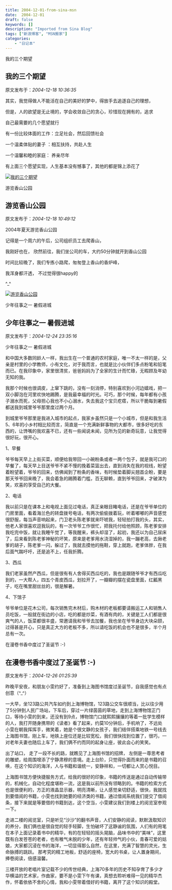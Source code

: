 ```yaml
---
title: 2004-12-01-from-sina-msn
date:  2004-12-01
draft: false
keywords: []
description: "Imported from Sina Blog"
tags: ["新浪博客", "MSN搬家"]
categories: 
    - "日记本"
---
```

我的三个期望
## 我的三个期望

 原文发布于：*2004-12-18 10:36:35*

其实，我觉得做人不能活在自己的美好的梦中，得放手去追逐自己的理想，

但是，人的欲望是无止境的，学会收敛自己的贪心，珍惜现在拥有的，追求

自己最需要的几个愿望就行

  有一份比较体面的工作：立足社会，然后回馈社会

 一个温柔体贴的妻子 ：相互扶持，共赴人生

一个温馨和睦的家庭： 养亲尽年

有上面三个愿望实现，人生基本没有憾事了，其他的都是锦上添花了

[![我的三个期望](http://s6.sinaimg.cn/middle/6983393849da995409da5&amp;690)](http://s15.sinaimg.cn/middle/6983393849da995a90eee&amp;690)


游览香山公园
## 游览香山公园

 原文发布于：*2004-12-18 10:49:12*

2004年夏天游览香山公园

记得是一个周六的午后，公司组织员工去爬香山，

我刚好也在， 欣然前往，我们坐公司的车，大约50分钟就开到香山公园

时间比较晚了，我们专拣小路爬，匆匆登上香山的香炉峰，

我浑身都汗透， 不过觉得很happy的

^_^

 

[![游览香山公园](http://s15.sinaimg.cn/middle/6983393849da995a90eee&amp;690)](http://s11.sinaimg.cn/middle/6983393849da995ba790a&amp;690)


少年往事之一 暑假进城
## 少年往事之一 暑假进城

 原文发布于：*2004-12-24 23:35:16*

少年往事之一 暑假进城

   
和中国大多数同龄人一样，我出生在一个普通的农村家庭，唯一不太一样的是，父亲是村里的小学教师，小有文化，对于我而言，也就是比小伙伴们多点粉笔和铅笔而已。在我印象中，家里很清贫，爸爸妈妈为了全家的生计而忙碌，无暇顾及年幼无知的我。

   
我那个时候也很调皮，上窜下跳的，没有一刻消停，特别喜欢到小河边嬉戏，把一双小脚泡在河里欢快地踢腾，是我最幸福的时光。可巧，那个时候，每年都有小孩子溺水而死，父母担心我也不小心溺水，失去我这个宝贝疙瘩，所以干脆每到暑假都送我到城里爷爷那里度过两个月。

  
到城里爷爷那里是我进入城市的起点，我家乡虽然只是一个小城市，但是和我生活5、6年的小乡村相比较而言，简直是一个充满新鲜事物的大都市，很多好吃的东西的，让馋嘴的我欢喜不已，还有一些闻说未闻，见所为见的新奇玩意，让我觉得很好玩，很开心。

   1、早餐

  
爷爷每天早上上街买菜，顺便给我带回一小碗粉条或者一两个包子，就是我可口的早餐了，每天早上目送爷爷不紧不慢的挽着菜篮出去，直到消失在我的视线，盼望着盼望着，爷爷的回来，仿佛闻到了粉条的香味，有时候垫着脚尖翘首企盼，要是那天爷爷回来晚了，我会着急的踢腾着门槛，百无聊赖，直到爷爷回来，才破涕为笑，欢喜的享受自己的大餐。

   

   2、电话

  
我以前只是在课本上和电视上面见过电话，真正亲眼目睹电话，还是在爷爷单位的门房里面，看着海兰色的转盘拨号电话，有两次偷偷拨着玩，听着嘟嘟的声音感觉很舒服，每当声音响起来，门卫老头陈老爹就来吓唬我，轻轻拍打我的头，其实，他老人家很喜欢逗我玩的，有一次爷爷工作很忙，把我托付给他照顾，陈老爹安排我吃完中饭，就让我睡午觉了，等我醒来，裤头却湿了，起初，我还以为自己尿床了，后来看到陈老爹神秘的坏笑，原来是老爹用水浇湿掉的，我一蹦老高，去揪老爹的胡子，陈老爹一闪，躲过了，我就去摸他的拖鞋，穿上就跑，老爹体胖，在我后面气踹吁吁，还是追不上，任我折腾。

  

  3、西瓜

  
我们老家虽然产西瓜，但是很有有人舍得买西瓜吃的，我也是跟随爷爷才有西瓜吃到的，一大帮人，四五个青皮西瓜，划拉开了，一瓣瓣的摆在瓷盘里面，红瓤黑子，吃在嘴里甜丝丝的，很是解暑。

  4、下馆子

 
爷爷单位是花木公司，每次销售完木材后，购木材的老板都要请搬运工人和销售人员吃饭，一般就在街边的小店，吃的都是炒菜，有酒有肉的，关键是工人们都是很爽气的人，饭菜都很丰盛，常邀请我和爷爷去加餐，我也坐在爷爷身边大块朵颐，过得甚是开心，只是真正大方的老板不多，所以请吃饭的机会也不是很多，半个月总有一次。

 

 


在漫卷书香中度过了圣诞节 :-)
## 在漫卷书香中度过了圣诞节 :-)

 原文发布于：*2004-12-26 01:25:39*

 昨晚平安夜，和朋友小雯约好了，准备到上海图书馆度过圣诞节，自我感觉也有点创意（^_^）

  
一大早，坐123路公共汽车如约到上海博物馆，123路公交车很顺当，比以往少用了5分钟到人民广场站，下车后，穿过一片绿茵茵的草地，走到上海博物馆正门口，等待小雯的到来，还没有到9点，博物馆门口就熙熙攘攘的等着一批学生模样的人，我打开随身携带的《读者》看了起来，约莫10分钟后，手机响了，不远处小雯在朝我挥挥手，微笑着，她是个很文静的女孩子，我们结伴搭乘地铁一号线去上海图书馆，刚上车，地铁上座位还是比较宽松，我们很快找到位置了，很巧，一对老年夫妻也随后上车了，我们俩不约而同的起身让座，彼此会心的笑笑。

   出了站口， 走了一段不长的路，就瞧见了上海图书馆的招牌，
左侧是一尊思考者的雕塑，给周围增添了宁静肃穆的意境。走上台阶，只觉得扑面而来的是书籍的召唤，在这个知识的海洋，人与书籍和谐统一，安静祥和，一切都让人赏心悦目。

 上海图书馆方便快捷服务方式，给我的很好的印象，书籍的传送是通过自动传输带的，机械化，自动化程度堪称一流，这是我以前所没有领略到的。书籍的检索方式也是很便利的，方正的液晶显示器，明亮清晰，让人感觉亲切舒适，很快，我就找到要借阅的书籍，小雯也找到她要的经济类的书籍，通过借阅系统我们提交了借阅条，接下来就是等要借的书籍到达，这个空当，小雯建议我们到楼上的阅览室参观一下。

 走进二楼的阅览室，只是听见“沙沙”的翻书声音，人们安静的阅读，默默汲取知识的养分，我们俩也是很自觉的轻手轻脚，生怕破坏了这静谧的氛围，人们有的用笔在本子上面记录着书中的精华，有的在轻轻的摇头晃脑，品味书中的“美味”，这里既有白发苍苍的老者，也有稚气未脱的少年，还有年轻帅气的小伙，青春可爱的姑娘，大家都沉浸在书的海洋，一切显得那么自然，在这里，充满了智慧的灵光，生命脉搏的跳跃。
那考究的精工地板，舒适的座椅，宽大的书桌，让人置身期间，捧卷阅读，倍感温馨。

  
三楼开放的老唱片室记载不少的传世经典，上海70多年的历史不知孕育了多少才华横溢的艺术家，作曲家，要不是小雯下午有课，真想去聆听难得一见的精华杰作，怀着依依不舍的心情，我和小雯带着借好的书籍，离开了这个知识的殿堂。

     


